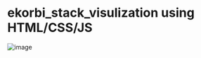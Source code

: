 # ekorbi_stack_visulization using HTML/CSS/JS
![image](https://user-images.githubusercontent.com/96446933/182426487-5c41d845-651c-4bce-b9a4-94f18f39148a.png)
